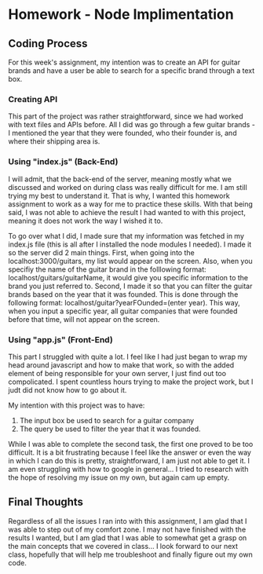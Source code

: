 # Homework - Node Implimentation

## Coding Process

For this week's assignment, my intention was to create an API for guitar brands and have a user be able to search for a specific brand through a text box. 

### Creating API

This part of the project was rather straightforward, since we had worked with text files and APIs before. All I did was go through a few guitar brands - I mentioned the year that they were founded, who their founder is, and where their shipping area is. 

### Using "index.js" (Back-End)

I will admit, that the back-end of the server, meaning mostly what we discussed and worked on during class was really difficult for me. I am still trying my best to understand it. That is why, I wanted this homework assignment to work as a way for me to practice these skills. With that being said, I was not able to achieve the result I had wanted to with this project, meaning it does not work the way I wished it to. 

To go over what I did, I made sure that my information was fetched in my index.js file (this is all after I installed the node modules I needed). I made it so the server did 2 main things. First, when going into the localhost:3000/guitars, my list would appear on the screen. Also, when you specifiy the name of the guitar brand in the folllowing format: localhost/guitars/guitarName, it would give you specific information to the brand you just referred to. Second, I made it so that you can filter the guitar brands based on the year that it was founded. This is done through the following format: localhost/guitar?yearFOunded=(enter year). This way, when you input a specific year, all guitar companies that were founded before that time, will not appear on the screen.

### Using "app.js" (Front-End)

This part I struggled with quite a lot. I feel like I had just began to wrap my head around javascript and how to make that work, so with the added element of being responsible for your own server, I just find out too compolicated. I spent countless hours trying to make the project work, but I judt did not know how to go about it. 

My intention with this project was to have:
1. The input box be used to search for a guitar company
2. The query be used to filter the year that it was founded.

While I was able to complete the second task, the first one proved to be too difficult. It is a bit frustrating because I feel like the answer or even the way in which I can do this is pretty, straightforward, I am just not able to get it. I am even struggling with how to google in general... I tried to research with the hope of resolving my issue on my own, but again cam up empty.

## Final Thoughts

Regardless of all the issues I ran into with this assignment, I am glad that I was able to step out of my comfort zone. I may not have finished with the results I wanted, but I am glad that I was able to somewhat get a grasp on the main concepts that we covered in class... I look forward to our next class, hopefully that will help me troubleshoot and finally figure out my own code. 
